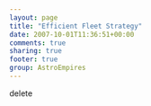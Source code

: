 ```yaml
---
layout: page
title: "Efficient Fleet Strategy"
date: 2007-10-01T11:36:51+00:00
comments: true
sharing: true
footer: true
group: AstroEmpires
---
```


delete

